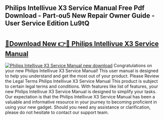 ## Philips Intellivue X3 Service Manual Free Pdf Download - Part-ou5 New Repair Owner Guide - User Service Edition Lu9tQ

# <h2><a href="http://cf15616.oget.top/?id=Philips+Intellivue+X3+Service+Manual">🔗Download New 👉🔴 Philips Intellivue X3 Service Manual</a></h2>

[![Philips Intellivue X3 Service Manual new download](https://i.imgur.com/5g1atiW.png)](http://cf15616.oget.top/?id=Philips+Intellivue+X3+Service+Manual)
Congratulations on your new Philips Intellivue X3 Service Manual! This user manual is designed to help you understand and get the most out of your product. Please Review the Legal Terms Philips Intellivue X3 Service Manual This product is subject to certain legal terms and conditions. With features like list of features, your new Philips Intellivue X3 Service Manual is designed to simplify your tasks. Our expectation is that the Philips Intellivue X3 Service Manual has been a valuable and informative resource in your journey to becoming proficient in using your new gadget. Should you need any assistance or clarification, please do not hesitate to contact our support team.
